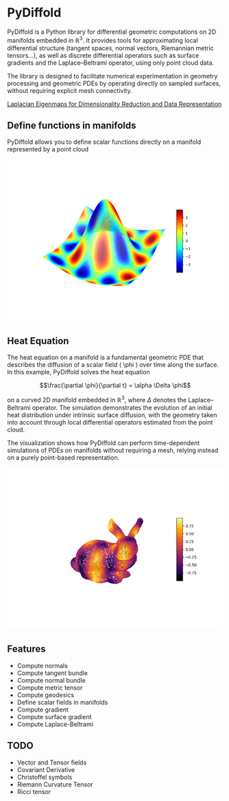 # PyDiffold
PyDiffold is a Python library for differential geometric computations on 2D manifolds embedded in $\mathbb{R}^3$. It provides tools for approximating local differential 
structure (tangent spaces, normal vectors, Riemannian metric tensors...), as well as discrete differential operators such as surface gradients and the Laplace–Beltrami 
operator, using only point cloud data.

The library is designed to facilitate numerical experimentation in geometry processing and geometric PDEs by operating directly on sampled surfaces, 
without requiring explicit mesh connectivity.

[Laplacian Eigenmaps for Dimensionality Reduction and Data Representation](https://www2.imm.dtu.dk/projects/manifold/Papers/Laplacian.pdf)

## Define functions in manifolds

PyDiffold allows you to define scalar functions directly on a manifold represented by a point cloud

![](/img/fun.png)

## Heat Equation

The heat equation on a manifold is a fundamental geometric PDE that describes the diffusion of a scalar field \( \phi \) over time along the surface. In this example, PyDiffold solves the heat equation

$$\frac{\partial \phi}{\partial t} = \alpha \Delta \phi$$

on a curved 2D manifold embedded in $\mathbb{R}^3$, where $\Delta$ denotes the Laplace–Beltrami operator. The simulation demonstrates the evolution of an initial heat distribution under intrinsic surface diffusion, with the geometry taken into account through local differential operators estimated from the point cloud.

The visualization shows how PyDiffold can perform time-dependent simulations of PDEs on manifolds without requiring a mesh, relying instead on a purely point-based representation.

![](/img/heat_equation.gif)

## Features
* Compute normals
* Compute tangent bundle
* Compute normal bundle
* Compute metric tensor
* Compute geodesics
* Define scalar fields in manifolds
* Compute gradient
* Compute surface gradient
* Compute Laplace-Beltrami


## TODO
* Vector and Tensor fields
* Covariant Derivative
* Christoffel symbols
* Riemann Curvature Tensor
* Ricci tensor